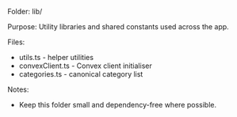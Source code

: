 Folder: lib/

Purpose:
Utility libraries and shared constants used across the app.

Files:

- utils.ts - helper utilities
- convexClient.ts - Convex client initialiser
- categories.ts - canonical category list

Notes:

- Keep this folder small and dependency-free where possible.
